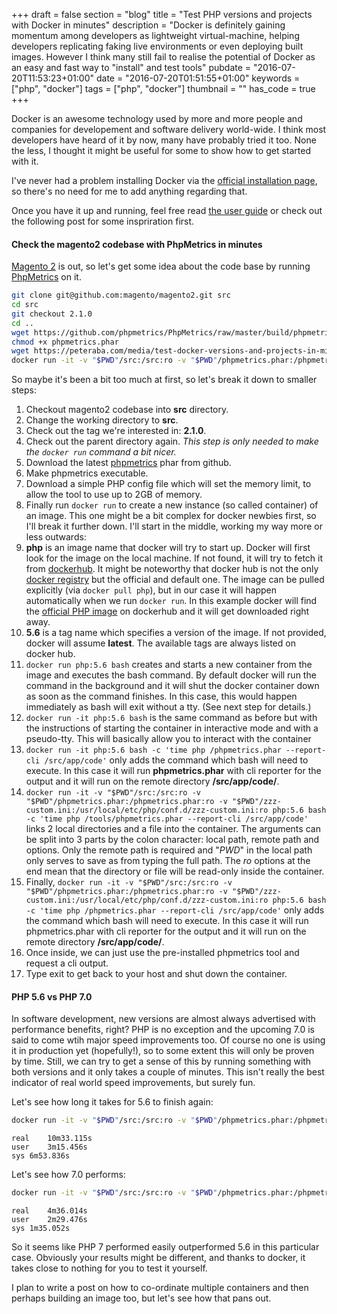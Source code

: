 +++
draft = false
section = "blog"
title = "Test PHP versions and projects with Docker in minutes"
description = "Docker is definitely gaining momentum among developers as lightweight virtual-machine, helping developers replicating faking live environments or even deploying built images. However I think many still fail to realise the potential of Docker as an easy and fast way to \"install\" and test tools"
pubdate = "2016-07-20T11:53:23+01:00"
date = "2016-07-20T01:51:55+01:00"
keywords = ["php", "docker"]
tags = ["php", "docker"]
thumbnail = ""
has_code = true
+++

Docker is an awesome technology used by more and more people and companies for developement and software delivery world-wide. I think most developers have heard of it by now, many have probably tried it too. None the less, I thought it might be useful for some to show how to get started with it.

I've never had a problem installing Docker via the [official installation page](http://docs.docker.com/engine/installation/), so there's no need for me to add anything regarding that.

Once you have it up and running, feel free read [the user guide](http://docs.docker.com/engine/userguide/) or check out the following post for some inspriration first.

#### Check the magento2 codebase with PhpMetrics in minutes

[Magento 2](https://github.com/magento/magento2.git) is out, so let's get some idea about the code base by running [PhpMetrics](http://www.phpmetrics.org/) on it.

```bash
git clone git@github.com:magento/magento2.git src
cd src
git checkout 2.1.0
cd ..
wget https://github.com/phpmetrics/PhpMetrics/raw/master/build/phpmetrics.phar
chmod +x phpmetrics.phar
wget https://peteraba.com/media/test-docker-versions-and-projects-in-minutes/zzz-custom.ini
docker run -it -v "$PWD"/src:/src:ro -v "$PWD"/phpmetrics.phar:/phpmetrics.phar:ro -v "$PWD"/zzz-custom.ini:/usr/local/etc/php/conf.d/zzz-custom.ini:ro php:5.6 bash -c 'time php /phpmetrics.phar --report-cli /src/app/code'
```

So maybe it's been a bit too much at first, so let's break it down to smaller steps:

 1. Checkout magento2 codebase into **src** directory.
 1. Change the working directory to **src**.
 1. Check out the tag we're interested in: **2.1.0**.
 1. Check out the parent directory again. *This step is only needed to make the `docker run` command a bit nicer.*
 1. Download the latest [phpmetrics](https://github.com/phpmetrics/PhpMetrics) phar from github.
 1. Make phpmetrics executable.
 1. Download a simple PHP config file which will set the memory limit, to allow the tool to use up to 2GB of memory.
 1. Finally run `docker run` to create a new instance (so called container) of an image. This one might be a bit complex for docker newbies first, so I'll break it further down. I'll start in the middle, working my way more or less outwards:
   1. **php** is an image name that docker will try to start up. Docker will first look for the image on the local machine. If not found, it will try to fetch it from [dockerhub](http://hub.docker.com/). It might be noteworthy that docker hub is not the only [docker registry](https://docs.docker.com/registry/) but the official and default one. The image can be pulled explicitly (via `docker pull php`), but in our case it will happen automatically when we run `docker run`. In this example docker will find the [official PHP image](https://hub.docker.com/r/_/php/) on dockerhub and it will get downloaded right away.
   1. **5.6** is a tag name which specifies a version of the image. If not provided, docker will assume **latest**. The available tags are always listed on docker hub.
   1. `docker run php:5.6 bash` creates and starts a new container from the image and executes the bash command. By default docker will run the command in the background and it will shut the docker container down as soon as the command finishes. In this case, this would happen immediately as bash will exit without a tty. (See next step for details.)
   1. `docker run -it php:5.6 bash` is the same command as before but with the instructions of starting the container in interactive mode and with a pseudo-tty. This will basically allow you to interact with the container
   1. `docker run -it php:5.6 bash -c 'time php /phpmetrics.phar --report-cli /src/app/code'` only adds the command which bash will need to execute. In this case it will run **phpmetrics.phar** with cli reporter for the output and it will run on the remote directory **/src/app/code/**.
   1. `docker run -it -v "$PWD"/src:/src:ro -v "$PWD"/phpmetrics.phar:/phpmetrics.phar:ro -v "$PWD"/zzz-custom.ini:/usr/local/etc/php/conf.d/zzz-custom.ini:ro php:5.6 bash -c 'time php /tools/phpmetrics.phar --report-cli /src/app/code'` links 2 local directories and a file into the container. The arguments can be split into 3 parts by the colon character: local path, remote path and options. Only the remote path is required and "*PWD*" in the local path only serves to save as from typing the full path. The *ro* options at the end mean that the directory or file will be read-only inside the container.
   1. Finally, `docker run -it -v "$PWD"/src:/src:ro -v "$PWD"/phpmetrics.phar:/phpmetrics.phar:ro -v "$PWD"/zzz-custom.ini:/usr/local/etc/php/conf.d/zzz-custom.ini:ro php:5.6 bash -c 'time php /phpmetrics.phar --report-cli /src/app/code'` only adds the command which bash will need to execute. In this case it will run phpmetrics.phar with cli reporter for the output and it will run on the remote directory **/src/app/code/**.
 1. Once inside, we can just use the pre-installed phpmetrics tool and request a cli output.
 1. Type exit to get back to your host and shut down the container.


#### PHP 5.6 vs PHP 7.0

In software development, new versions are almost always advertised with performance benefits, right? PHP is no exception and the upcoming 7.0 is said to come wtih major speed improvements too. Of course no one is using it in production yet (hopefully!), so to some extent this will only be proven by time. Still, we can try to get a sense of this by running something with both versions and it only takes a couple of minutes. This isn't really the best indicator of real world speed improvements, but surely fun.

Let's see how long it takes for 5.6 to finish again:

```bash
docker run -it -v "$PWD"/src:/src:ro -v "$PWD"/phpmetrics.phar:/phpmetrics.phar:ro -v "$PWD"/zzz-custom.ini:/usr/local/etc/php/conf.d/zzz-custom.ini:ro php:5.6 bash -c 'time php /phpmetrics.phar --report-cli /src/app/code'
```

```
real	10m33.115s
user	3m15.456s
sys	6m53.836s
```

Let's see how 7.0 performs:

```bash
docker run -it -v "$PWD"/src:/src:ro -v "$PWD"/phpmetrics.phar:/phpmetrics.phar:ro -v "$PWD"/zzz-custom.ini:/usr/local/etc/php/conf.d/zzz-custom.ini:ro php:5.6 bash -c 'time php /phpmetrics.phar --report-cli /src/app/code'
```

```
real	4m36.014s
user	2m29.476s
sys	1m35.052s
```

So it seems like PHP 7 performed easily outperformed 5.6 in this particular case. Obviously your results might be different, and thanks to docker, it takes close to nothing for you to test it yourself.

I plan to write a post on how to co-ordinate multiple containers and then perhaps building an image too, but let's see how that pans out.

